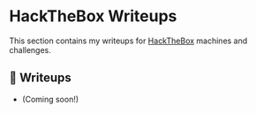 # HackTheBox Writeups

This section contains my writeups for [HackTheBox](https://hackthebox.com) machines and challenges.

## 📂 Writeups
- (Coming soon!)
